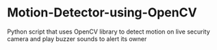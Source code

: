 # Motion-Detector-using-OpenCV
Python script that uses OpenCV library to detect motion on live security camera and play buzzer sounds to alert its owner

